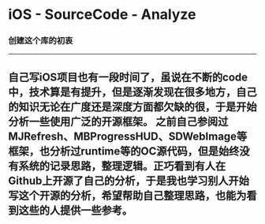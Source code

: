 
# iOS - SourceCode - Analyze

### 创建这个库的初衷
---- 
自己写iOS项目也有一段时间了，虽说在不断的code中，技术算是有提升，但是逐渐发现在很多地方，自己的知识无论在广度还是深度方面都欠缺的很，于是开始分析一些使用广泛的开源框架。
之前自己参阅过**MJRefresh**、**MBProgressHUD**、**SDWebImage**等框架，也分析过**runtime**等的OC源代码，但是始终没有系统的记录思路，整理逻辑。正巧看到有人在Github上开源了自己的分析，于是我也学习别人开始写这个开源的分析，希望帮助自己整理思路，也能为看到这些的人提供一些参考。
---- 

